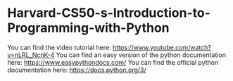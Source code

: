 ﻿# Harvard-CS50-s-Introduction-to-Programming-with-Python
You can find the video tutorial here: https://www.youtube.com/watch?v=nLRL_NcnK-4
You can find an easy version of the python documentation here: https://www.easypythondocs.com/
You can find the official python documentation here: https://docs.python.org/3/
